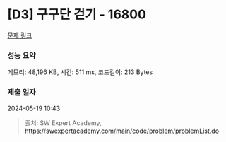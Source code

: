 # [D3] 구구단 걷기 - 16800 

[문제 링크](https://swexpertacademy.com/main/code/problem/problemDetail.do?contestProbId=AYaf9W8afyMDFAQ9) 

### 성능 요약

메모리: 48,196 KB, 시간: 511 ms, 코드길이: 213 Bytes

### 제출 일자

2024-05-19 10:43



> 출처: SW Expert Academy, https://swexpertacademy.com/main/code/problem/problemList.do